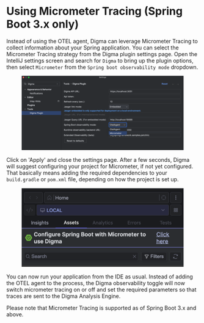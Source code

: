 # Using Micrometer Tracing (Spring Boot 3.x only)



Instead of using the OTEL agent, Digma can leverage Micrometer Tracing to collect information about your Spring application. You can select the Micrometer Tracing strategy from the Digma plugin settings page.  Open the IntelliJ settings screen and search for `Digma` to bring up the plugin options, then select `Micrometer` from the `Spring boot observability mode` dropdown.

<figure><img src="../../../.gitbook/assets/image (14).png" alt=""><figcaption></figcaption></figure>

Click on 'Apply' and close the settings page. After a few seconds, Digma will suggest configuring your project for Micrometer, if not yet configured. That basically means adding the required dependencies to your `build.gradle` or `pom.xml` file, depending on how the project is set up.

<figure><img src="../../../.gitbook/assets/image (15).png" alt=""><figcaption></figcaption></figure>

You can now run your application from the IDE as usual. Instead of adding the OTEL agent to the process, the Digma observability toggle will now switch micrometer tracing on or off and set the required parameters so that traces are sent to the Digma Analysis Engine.&#x20;

Please note that Micrometer Tracing is supported as of Spring Boot 3.x and above.

